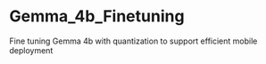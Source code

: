 # Gemma_4b_Finetuning
Fine tuning Gemma 4b with quantization to support efficient mobile deployment
